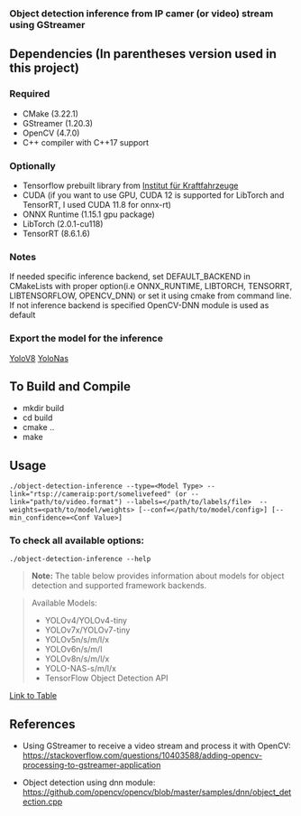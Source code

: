 ### Object detection inference from IP camer (or video) stream using GStreamer 

##  Dependencies (In parentheses version used in this project)
### Required
* CMake (3.22.1)
* GStreamer (1.20.3)
* OpenCV (4.7.0) 
* C++ compiler with C++17 support
### Optionally 
* Tensorflow prebuilt library from [Institut für Kraftfahrzeuge](https://github.com/ika-rwth-aachen/libtensorflow_cc)
* CUDA (if you want to use GPU, CUDA 12 is supported for LibTorch and TensorRT, I used CUDA 11.8 for onnx-rt)
* ONNX Runtime (1.15.1 gpu package)
* LibTorch (2.0.1-cu118)
* TensorRT (8.6.1.6)
### Notes
 If needed specific inference backend, set DEFAULT_BACKEND in CMakeLists with proper option(i.e  ONNX_RUNTIME, LIBTORCH, TENSORRT, LIBTENSORFLOW, OPENCV_DNN) or set it using cmake from command line. If not inference backend is specified OpenCV-DNN module is used as default 

 ### Export the model for the inference
[YoloV8](ExportInstructions.md#yolov8)
[YoloNas](ExportInstructions.md#yolonas)

## To Build and Compile  
* mkdir build
* cd build
* cmake ..
* make

## Usage
```
./object-detection-inference --type=<Model Type> --link="rtsp://cameraip:port/somelivefeed" (or --link="path/to/video.format") --labels=</path/to/labels/file>  --weights=<path/to/model/weights> [--conf=</path/to/model/config>] [--min_confidence=<Conf Value>]
``` 
### To check all available options:
```
./object-detection-inference --help
```

> **Note:** The table below provides information about models for object detection and supported framework backends. 

> Available Models:
> - YOLOv4/YOLOv4-tiny
> - YOLOv7x/YOLOv7-tiny
> - YOLOv5n/s/m/l/x
> - YOLOv6n/s/m/l
> - YOLOv8n/s/m/l/x
> - YOLO-NAS-s/m/l/x
> - TensorFlow Object Detection API

[Link to Table](TablePage.md#table-of-models)


## References
* Using GStreamer to receive a video stream and process it with OpenCV:  
https://stackoverflow.com/questions/10403588/adding-opencv-processing-to-gstreamer-application 


* Object detection using dnn module:  
https://github.com/opencv/opencv/blob/master/samples/dnn/object_detection.cpp  





